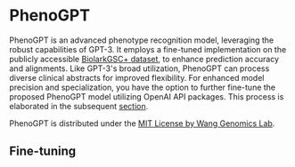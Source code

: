 # PhenoGPT

PhenoGPT is an advanced phenotype recognition model, leveraging the robust capabilities of GPT-3. It employs a fine-tuned implementation on the publicly accessible [BiolarkGSC+ dataset](https://github.com/lasigeBioTM/IHP), to enhance prediction accuracy and alignments. Like GPT-3's broad utilization, PhenoGPT can process diverse clinical abstracts for improved flexibility. For enhanced model precision and specialization, you have the option to further fine-tune the proposed PhenoGPT model utilizing OpenAI API packages. This process is elaborated in the subsequent [section](##Fine-tuning).

PhenoGPT is distributed under the [MIT License by Wang Genomics Lab](https://wglab.mit-license.org/).

## Fine-tuning
